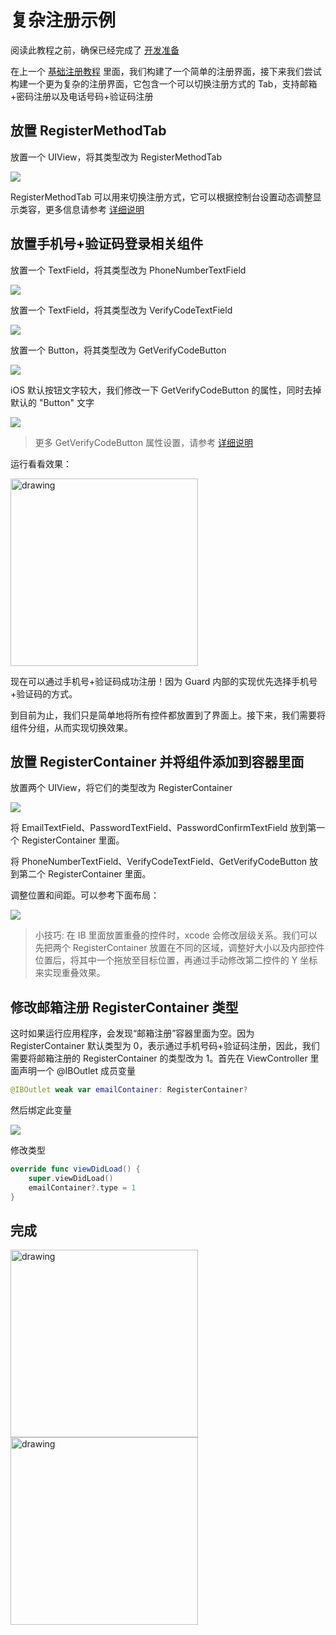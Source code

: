 # 复杂注册示例

<LastUpdated/>

阅读此教程之前，确保已经完成了 [开发准备](/reference-new/mobile-and-client-applications/sdk-for-ios/develop)

在上一个 [基础注册教程](./basic-register.md) 里面，我们构建了一个简单的注册界面，接下来我们尝试构建一个更为复杂的注册界面，它包含一个可以切换注册方式的 Tab，支持邮箱+密码注册以及电话号码+验证码注册

## 放置 RegisterMethodTab

放置一个 UIView，将其类型改为 RegisterMethodTab

![](./images/registermethodtab.png)

RegisterMethodTab 可以用来切换注册方式，它可以根据控制台设置动态调整显示类容，更多信息请参考 [详细说明](./../basic/register-method-tab.md)

## 放置手机号+验证码登录相关组件

放置一个 TextField，将其类型改为 PhoneNumberTextField

![](./images/add_phonenumber2.png)

放置一个 TextField，将其类型改为 VerifyCodeTextField

![](./images/add_verifycode2.png)

放置一个 Button，将其类型改为 GetVerifyCodeButton

![](./images/add_getverifycode2.png)

iOS 默认按钮文字较大，我们修改一下 GetVerifyCodeButton 的属性，同时去掉默认的 "Button" 文字

![](./images/getverifycode_style2.png)

> 更多 GetVerifyCodeButton 属性设置，请参考 [详细说明](./../basic/get-verifycode-button.md)

运行看看效果：

<img src="./images/run2.png" alt="drawing" width="300"/>

现在可以通过手机号+验证码成功注册！因为 Guard 内部的实现优先选择手机号+验证码的方式。

到目前为止，我们只是简单地将所有控件都放置到了界面上。接下来，我们需要将组件分组，从而实现切换效果。

## 放置 RegisterContainer 并将组件添加到容器里面

放置两个 UIView，将它们的类型改为 RegisterContainer

![](./images/registercontainer1.png)

将 EmailTextField、PasswordTextField、PasswordConfirmTextField 放到第一个 RegisterContainer 里面。

将 PhoneNumberTextField、VerifyCodeTextField、GetVerifyCodeButton 放到第二个 RegisterContainer 里面。

调整位置和间距。可以参考下面布局：

![](./images/registercontainer2.png)

> 小技巧: 在 IB 里面放置重叠的控件时，xcode 会修改层级关系。我们可以先把两个 RegisterContainer 放置在不同的区域，调整好大小以及内部控件位置后，将其中一个拖放至目标位置，再通过手动修改第二控件的 Y 坐标来实现重叠效果。

## 修改邮箱注册 RegisterContainer 类型

这时如果运行应用程序，会发现“邮箱注册”容器里面为空。因为 RegisterContainer 默认类型为 0，表示通过手机号码+验证码注册，因此，我们需要将邮箱注册的 RegisterContainer 的类型改为 1。首先在 ViewController 里面声明一个 @IBOutlet 成员变量

```swift
@IBOutlet weak var emailContainer: RegisterContainer?
```

然后绑定此变量

![](./images/registercontainer3.png)

修改类型

```swift
override func viewDidLoad() {
    super.viewDidLoad()
    emailContainer?.type = 1
}
```

## 完成

<img src="./images/ardone1.png" alt="drawing" width="300"/>
<img src="./images/ardone2.png" alt="drawing" width="300"/>